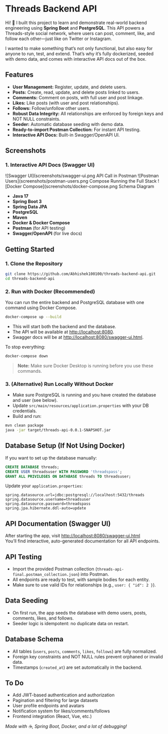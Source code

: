 # Threads Backend API

Hi! 👋 I built this project to learn and demonstrate real-world backend engineering using **Spring Boot** and **PostgreSQL**. This API powers a Threads-style social network, where users can post, comment, like, and follow each other—just like on Twitter or Instagram.

I wanted to make something that’s not only functional, but also easy for anyone to run, test, and extend. That’s why it’s fully dockerized, seeded with demo data, and comes with interactive API docs out of the box.

##  Features

- **User Management:** Register, update, and delete users.
- **Posts:** Create, read, update, and delete posts linked to users.
- **Comments:** Comment on posts, with full user and post linkage.
- **Likes:** Like posts (with user and post relationships).
- **Follows:** Follow/unfollow other users.
- **Robust Data Integrity:** All relationships are enforced by foreign keys and NOT NULL constraints.
- **Seeder:** Automatic database seeding with demo data.
- **Ready-to-import Postman Collection:** For instant API testing.
- **Interactive API Docs:** Built-in Swagger/OpenAPI UI.

## Screenshots

### 1. Interactive API Docs (Swagger UI)
![Swagger UI](screenshots/swagger-ui.png API Call in Postman
![Postman Users](screenshots/postman-users.png Compose Running the Full Stack
![Docker Compose](screenshots/docker-compose.png Schema Diagram

- **Java 17**
- **Spring Boot 3**
- **Spring Data JPA**
- **PostgreSQL**
- **Maven**
- **Docker & Docker Compose**
- **Postman** (for API testing)
- **Swagger/OpenAPI** (for live docs)

##  Getting Started

### 1. Clone the Repository

```bash
git clone https://github.com/Abhishek100100/threads-backend-api.git
cd threads-backend-api
```

### 2. Run with Docker (Recommended)

You can run the entire backend and PostgreSQL database with one command using Docker Compose.

```bash
docker-compose up --build
```

- This will start both the backend and the database.
- The API will be available at [http://localhost:8080](http://localhost:8080).
- Swagger docs will be at [http://localhost:8080/swagger-ui.html](http://localhost:8080/swagger-ui.html).

To stop everything:
```bash
docker-compose down
```

> **Note:** Make sure Docker Desktop is running before you use these commands.

### 3. (Alternative) Run Locally Without Docker

- Make sure PostgreSQL is running and you have created the database and user (see below).
- Update `src/main/resources/application.properties` with your DB credentials.
- Build and run:

```bash
mvn clean package
java -jar target/threads-api-0.0.1-SNAPSHOT.jar
```

## Database Setup (If Not Using Docker)

If you want to set up the database manually:

```sql
CREATE DATABASE threads;
CREATE USER threadsuser WITH PASSWORD 'threadspass';
GRANT ALL PRIVILEGES ON DATABASE threads TO threadsuser;
```

Update your `application.properties`:

```
spring.datasource.url=jdbc:postgresql://localhost:5432/threads
spring.datasource.username=threadsuser
spring.datasource.password=threadspass
spring.jpa.hibernate.ddl-auto=update
```

## API Documentation (Swagger UI)

After starting the app, visit [http://localhost:8080/swagger-ui.html](http://localhost:8080/swagger-ui.html)  
You’ll find interactive, auto-generated documentation for all API endpoints.

## API Testing

- Import the provided Postman collection (`threads-api-final.postman_collection.json`) into Postman.
- All endpoints are ready to test, with sample bodies for each entity.
- Make sure to use valid IDs for relationships (e.g., `user: { "id": 2 }`).

## Data Seeding

- On first run, the app seeds the database with demo users, posts, comments, likes, and follows.
- Seeder logic is idempotent: no duplicate data on restart.

##  Database Schema

- All tables (`users`, `posts`, `comments`, `likes`, `follows`) are fully normalized.
- Foreign key constraints and NOT NULL rules prevent orphaned or invalid data.
- Timestamps (`created_at`) are set automatically in the backend.


## To Do

- Add JWT-based authentication and authorization
- Pagination and filtering for large datasets
- User profile endpoints and avatars
- Notification system for likes/comments/follows
- Frontend integration (React, Vue, etc.)


*Made with ☕, Spring Boot, Docker, and a lot of debugging!*
